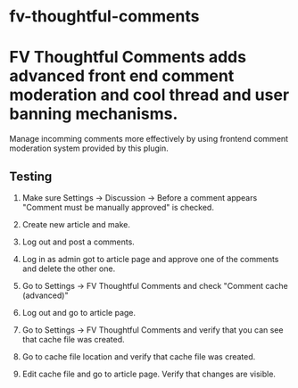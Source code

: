 fv-thoughtful-comments
======================

FV Thoughtful Comments adds advanced front end comment moderation and cool thread and user banning mechanisms.
=======
Manage incomming comments more effectively by using frontend comment moderation system provided by this plugin.

## Testing

  1. Make sure Settings -> Discussion -> Before a comment appears "Comment must be manually approved" is checked.

  2. Create new article and make.

  3. Log out and post a comments.

  4. Log in as admin got to article page and approve one of the comments and delete the other one.

  5. Go to Settings -> FV Thoughtful Comments and check "Comment cache (advanced)"

  6. Log out and go to article page.

  7. Go to Settings -> FV Thoughtful Comments and verify that you can see that cache file was created.

  8. Go to cache file location and verify that cache file was created.

  9. Edit cache file and go to article page. Verify that changes are visible.